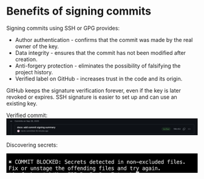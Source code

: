 # Benefits of signing commits

Signing commits using SSH or GPG provides:

-  Author authentication - confirms that the commit was made by the real owner of the key.
- Data integrity - ensures that the commit has not been modified after creation.
- Anti-forgery protection - eliminates the possibility of falsifying the project history.
- Verified label on GitHub - increases trust in the code and its origin.

GitHub keeps the signature verification forever, even if the key is later revoked or expires. SSH signature is easier to set up and can use an existing key.






Verified commit:
![](lab3/image%20copy.png)

Discovering secrets:

![](lab3/image.png)
